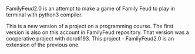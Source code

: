 FamilyFeud2.0 is an attempt to make a game of Family Feud to play in terminal with python3 compiler.


This is a new version of a project on a programming course. The first version is also on this account in FamilyFeud repository. That version was a cooperative project with doroti193. This project - FamilyFeud2.0 is an extension of the previous one.
